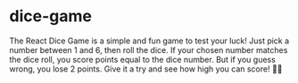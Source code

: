 # dice-game
The React Dice Game is a simple and fun game to test your luck! Just pick a number between 1 and 6, then roll the dice. If your chosen number matches the dice roll, you score points equal to the dice number. But if you guess wrong, you lose 2 points. Give it a try and see how high you can score! 🎲🔥
